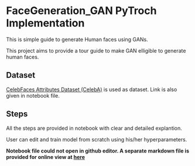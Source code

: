 # FaceGeneration_GAN PyTroch Implementation
This is simple guide to generate Human faces using GANs.

This project aims to provide a tour guide to make GAN elligible to generate human faces.

## Dataset
[CelebFaces Attributes Dataset (CelebA)](http://mmlab.ie.cuhk.edu.hk/projects/CelebA.html) is used as dataset. Link is also given in notebook file.

## Steps
All the steps are provided in notebook with clear and detailed explantion.

User can edit and train model from scratch using his/her hyperparameters.

**Notebook file could not open in github editor. A separate markdown file is provided for online view at [here](Notebook%20Markdown/dlnd_face_generation.md)**
